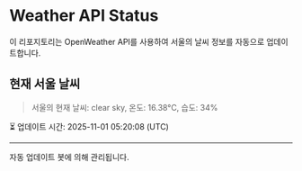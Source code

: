
# Weather API Status

이 리포지토리는 OpenWeather API를 사용하여 서울의 날씨 정보를 자동으로 업데이트합니다.

## 현재 서울 날씨
> 서울의 현재 날씨: clear sky, 온도: 16.38°C, 습도: 34%

⏳ 업데이트 시간: 2025-11-01 05:20:08 (UTC)

---
자동 업데이트 봇에 의해 관리됩니다.
